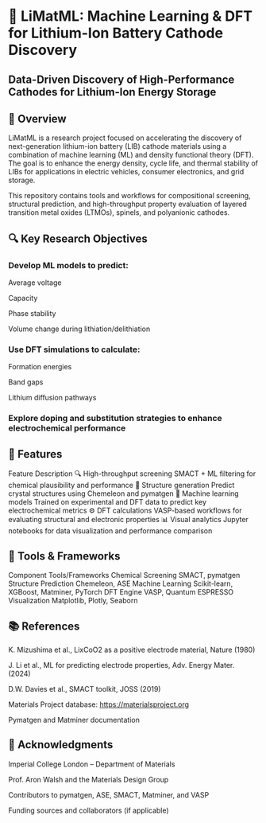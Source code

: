 # 🔋 LiMatML: Machine Learning & DFT for Lithium-Ion Battery Cathode Discovery

## Data-Driven Discovery of High-Performance Cathodes for Lithium-Ion Energy Storage

## 🧠 Overview
LiMatML is a research project focused on accelerating the discovery of next-generation lithium-ion battery (LIB) cathode materials using a combination of machine learning (ML) and density functional theory (DFT). The goal is to enhance the energy density, cycle life, and thermal stability of LIBs for applications in electric vehicles, consumer electronics, and grid storage.

This repository contains tools and workflows for compositional screening, structural prediction, and high-throughput property evaluation of layered transition metal oxides (LTMOs), spinels, and polyanionic cathodes.

## 🔍 Key Research Objectives
### Develop ML models to predict:

Average voltage

Capacity

Phase stability

Volume change during lithiation/delithiation

### Use DFT simulations to calculate:

Formation energies

Band gaps

Lithium diffusion pathways

### Explore doping and substitution strategies to enhance electrochemical performance

## 🧪 Features
Feature	Description
🔍 High-throughput screening	SMACT + ML filtering for chemical plausibility and performance
🧬 Structure generation	Predict crystal structures using Chemeleon and pymatgen
🧠 Machine learning models	Trained on experimental and DFT data to predict key electrochemical metrics
⚙️ DFT calculations	VASP-based workflows for evaluating structural and electronic properties
📊 Visual analytics	Jupyter notebooks for data visualization and performance comparison

## 🧰 Tools & Frameworks
Component	Tools/Frameworks
Chemical Screening	SMACT, pymatgen
Structure Prediction	Chemeleon, ASE
Machine Learning	Scikit-learn, XGBoost, Matminer, PyTorch
DFT Engine	VASP, Quantum ESPRESSO
Visualization	Matplotlib, Plotly, Seaborn

## 📚 References
K. Mizushima et al., LixCoO2 as a positive electrode material, Nature (1980)

J. Li et al., ML for predicting electrode properties, Adv. Energy Mater. (2024)

D.W. Davies et al., SMACT toolkit, JOSS (2019)

Materials Project database: https://materialsproject.org

Pymatgen and Matminer documentation

## 🤝 Acknowledgments
Imperial College London – Department of Materials

Prof. Aron Walsh and the Materials Design Group

Contributors to pymatgen, ASE, SMACT, Matminer, and VASP

Funding sources and collaborators (if applicable)
